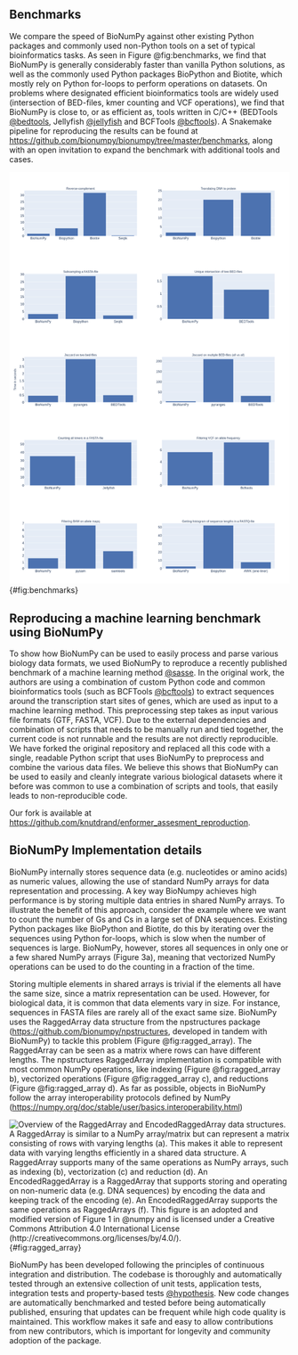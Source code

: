 Benchmarks
---------------------

We compare the speed of BioNumPy against other existing Python packages and commonly used non-Python tools on a set of typical bioinformatics tasks. As seen in Figure @fig:benchmarks, we find that BioNumPy is generally considerably faster than vanilla Python solutions, as well as the commonly used Python packages BioPython and Biotite, which mostly rely on Python for-loops to perform operations on datasets. On problems where designated efficient bioinformatics tools are widely used (intersection of BED-files, kmer counting and VCF operations), we find that BioNumPy is close to, or as efficient as, tools written in C/C++ (BEDTools [@bedtools], Jellyfish [@jellyfish] and BCFTools [@bcftools]). A Snakemake pipeline for reproducing the results can be found at <https://github.com/bionumpy/bionumpy/tree/master/benchmarks>, along with an open invitation to expand the benchmark with additional tools and cases.

![**Benchmarking BioNumPy against other tools and methods on various typical bioinformatics tasks.**](images/benchmarks.png){#fig:benchmarks}
 
Reproducing a machine learning benchmark using BioNumPy
------------------------------------------------------------------------------------
To show how BioNumPy can be used to easily process and parse various biology data formats, we used BioNumPy to reproduce a recently published benchmark of a machine learning method [@sasse]. In the original work, the authors are using a combination of custom Python code and common bioinformatics tools (such as BCFTools [@bcftools]) to extract sequences around the transcription start sites of genes, which are used as input to a machine learning method. This preprocessing step takes as input various file formats (GTF, FASTA, VCF). Due to the external dependencies and combination of scripts that needs to be manually run and tied together, the current code is not runnable and the results are not directly reproducible. We have forked the original repository and replaced all this code with a single, readable Python script that uses BioNumPy to preprocess and combine the various data files. We believe this shows that BioNumPy can be used to easily and cleanly integrate various biological datasets where it before was common to use a combination of scripts and tools, that easily leads to non-reproducible code.

Our fork is available at <https://github.com/knutdrand/enformer_assesment_reproduction>.

BioNumPy Implementation details
----------------------------------------------------

BioNumPy internally stores sequence data (e.g. nucleotides or amino acids) as numeric values, allowing the use of standard NumPy arrays for data representation and processing. A key way BioNumpy achieves high performance is by storing multiple data entries in shared NumPy arrays. To illustrate the benefit of this approach, consider the example where we want to count the number of Gs and Cs in a large set of DNA sequences. Existing Python packages like BioPython and Biotite, do this by iterating over the sequences using Python for-loops, which is slow when the number of sequences is large. BioNumPy, however, stores all sequences in only one or a few shared NumPy arrays (Figure 3a), meaning that vectorized NumPy operations can be used to do the counting in a fraction of the time.

Storing multiple elements in shared arrays is trivial if the elements all have the same size, since a matrix representation can be used. However, for biological data, it is common that data elements vary in size. For instance, sequences in FASTA files are rarely all of the exact same size. BioNumPy uses the RaggedArray data structure from the npstructures package (<https://github.com/bionumpy/npstructures>, developed in tandem with BioNumPy) to tackle this problem (Figure @fig:ragged_array). The RaggedArray can be seen as a matrix where rows can have different lengths. The npstructures RaggedArray implementation is compatible with most common NumPy operations, like indexing (Figure @fig:ragged_array b), vectorized operations (Figure @fig:ragged_array c), and reductions (Figure @fig:ragged_array d). As far as possible, objects in BioNumPy follow the array interoperability protocols defined by NumPy (<https://numpy.org/doc/stable/user/basics.interoperability.html>)


![ **Overview of the RaggedArray and EncodedRaggedArray data structures**. A RaggedArray is similar to a NumPy array/matrix but can represent a matrix consisting of rows with varying lengths (a). This makes it able to represent data with varying lengths efficiently in a shared data structure. A RaggedArray supports many of the same operations as NumPy arrays, such as indexing (b), vectorization (c) and reduction (d). An EncodedRaggedArray is a RaggedArray that supports storing and operating on non-numeric data (e.g. DNA sequences) by encoding the data and keeping track of the encoding (e). An EncodedRaggedArray supports the same operations as RaggedArrays (f). This figure is an adopted and modified version of  Figure 1 in [@numpy] and is licensed under a Creative Commons Attribution 4.0 International License (<http://creativecommons.org/licenses/by/4.0/>).
](images/ragged_array_figure.png){#fig:ragged_array}





BioNumPy has been developed following the principles of continuous integration and distribution. The codebase is thoroughly and automatically tested through an extensive collection of unit tests, application tests, integration tests and property-based tests [@hypothesis]. New code changes are automatically benchmarked and tested before being automatically published, ensuring that updates can be frequent while high code quality is maintained. This workflow makes it safe and easy to allow contributions from new contributors, which is important for longevity and community adoption of the package.

[@numpy]: doi:10.1038/s41586-020-2649-2
[@jellyfish]: doi:10.1093/bioinformatics/btr011
[@bedtools]: doi:10.1093/bioinformatics/btq033
[@bcftools]: doi:10.1093/gigascience/giab008
[@hypothesis]: doi:10.21105/joss.01891
[@sasse]: doi:10.1038/s41588-023-01524-6
